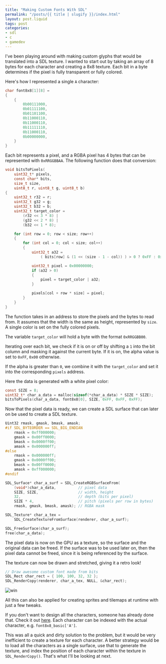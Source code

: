```yaml
---
title: "Making Custom Fonts With SDL"
permalink: "/posts/{{ title | slugify }}/index.html"
layout: post.liquid
tags: post
categories:
- sdl
- c
- gamedev
---
```


I've been playing around with making custom glyphs that would be translated
into a SDL texture. I wanted to start out by taking an array of 8 bytes for
each character and creating a 8x8 texture. Each bit in a byte determines if
the pixel is fully transparent or fully colored.

Here's how I represented a single `A` character:

```c
char font8x8[1][8] =
{
	{
		0b00111000,  
		0b01111100,  
		0b01101100,  
		0b11000110,  
		0b11000110,  
		0b11111110,  
		0b11000110,  
		0b00000000,  
	}
}
```

Each bit represents a pixel, and a RGBA pixel has 4 bytes that can be
represented with `0xRRGGBBAA`. The following function does that conversion:

```c
void bitsToPixels(
    uint32_t* pixels,
    const char* bits,
    size_t size,
    uint8_t r, uint8_t g, uint8_t b)
{
    uint32_t r32 = r;
    uint32_t g32 = g;
    uint32_t b32 = b;
    uint32_t target_color =
        (r32 << 3 * 8) |
        (g32 << 2 * 8) |
        (b32 << 1 * 8);

    for (int row = 0; row < size; row++)
    {
        for (int col = 0; col < size; col++)
        {
            uint32_t a32 =
                ( bits[row] & (1 << (size - 1 - col)) ) > 0 ? 0xFF : 0x00;

            uint32_t pixel = 0x00000000;
            if (a32 > 0)
            {
                pixel = target_color | a32;
            }

            pixels[col + row * size] = pixel;
        }
    }
}
```

The function takes in an address to store the pixels and the bytes to read
from. It assumes that the width is the same as height, represented by `size`.
A single color is set on the fully colored pixels.

The variable `target_color` will hold a byte with the format `0xRRGGBB00`.

Iterating over each bit, we check if it is on or off by shifting a `1` into
the bit column and masking it against the current byte. If it is on, the
alpha value is set to `0xFF`, `0x00` otherwise.

If the alpha is greater than `0`, we combine it with the `target_color` and
set it into the corresponding `pixels` address.

Here the data is generated with a white pixel color:

```c
const SIZE = 8;
uint32_t* char_a_data = malloc(sizeof(*char_a_data) * SIZE * SIZE);
bitsToPixels(char_a_data, font8x8[0], SIZE, 0xFF, 0xFF, 0xFF);
```

Now that the pixel data is ready, we can create a SDL surface that can later
on be used to create a SDL texture.

```c
Uint32 rmask, gmask, bmask, amask;
#if SDL_BYTEORDER == SDL_BIG_ENDIAN
    rmask = 0xff000000;
    gmask = 0x00ff0000;
    bmask = 0x0000ff00;
    amask = 0x000000ff;
#else
    rmask = 0x000000ff;
    gmask = 0x0000ff00;
    bmask = 0x00ff0000;
    amask = 0xff000000;
#endif

SDL_Surface* char_a_surf = SDL_CreateRGBSurfaceFrom(
    (void*)char_a_data,          // pixel data
    SIZE, SIZE,                  // width, height
    32,                          // depth (bits per pixel)
    SIZE * 4,                    // pitch (pixels per row in bytes)
    rmask, gmask, bmask, amask); // RGBA mask

SDL_Texture* char_a_tex =
    SDL_CreateTextureFromSurface(renderer, char_a_surf);

SDL_FreeSurface(char_a_surf);
free(char_a_data);
```

The pixel data is now on the GPU as a texture, so the surface and the
original data can be freed. If the surface was to be used later on, then the
pixel data cannot be freed, since it is being referenced by the surface.

The texture can now be drawn and stretched, giving it a retro look!

```c
// Draw awesome custom font made from bits
SDL_Rect char_rect = { 100, 100, 32, 32 };
SDL_RenderCopy(renderer, char_a_tex, NULL, &char_rect);
```

![win](/assets/images/sdl-custom-font-01.png)

All this can also be applied for creating sprites and tilemaps at runtime
with just a few tweaks.

If you don't want to design all the characters, someone has already done
that. Check it out
[here](https://github.com/dhepper/font8x8/blob/master/font8x8_basic.h). Each
character can be indexed with the actual character, e.g.
`font8x8_basic['A']`.

This was all a quick and dirty solution to the problem, but it would be very
inefficient to create a texture for each character. A better strategy would
be to load all the characters as a single surface, use that to generate the
texture, and index the position of each character within the texture in
`SDL_RenderCopy()`. That's what I'll be looking at next.
